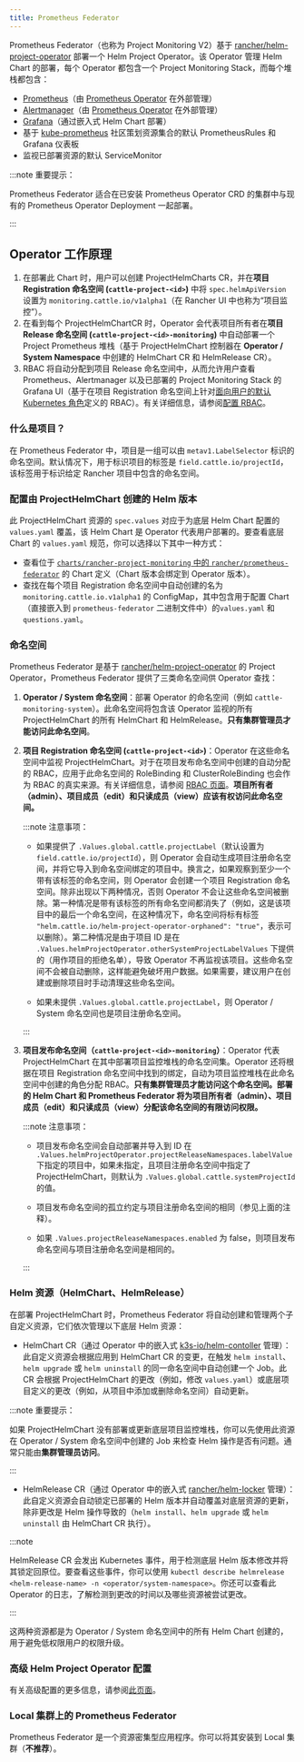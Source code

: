 ```yaml
---
title: Prometheus Federator
---
```


<head>
  <link rel="canonical" href="https://ranchermanager.docs.rancher.com/zh/reference-guides/prometheus-federator"/>
</head>

Prometheus Federator（也称为 Project Monitoring V2）基于 [rancher/helm-project-operator](https://github.com/rancher/helm-project-operator) 部署一个 Helm Project Operator。该 Operator 管理 Helm Chart 的部署，每个 Operator 都包含一个 Project Monitoring Stack，而每个堆栈都包含：

- [Prometheus](https://prometheus.io/)（由 [Prometheus Operator](https://github.com/prometheus-operator/prometheus-operator) 在外部管理）
- [Alertmanager](https://prometheus.io/docs/alerting/latest/alertmanager/)（由 [Prometheus Operator](https://github.com/prometheus-operator/prometheus-operator) 在外部管理）
- [Grafana](https://github.com/helm/charts/tree/master/stable/grafana)（通过嵌入式 Helm Chart 部署）
- 基于 [kube-prometheus](https://github.com/prometheus-operator/kube-prometheus/) 社区策划资源集合的默认 PrometheusRules 和 Grafana 仪表板
- 监视已部署资源的默认 ServiceMonitor

:::note 重要提示：

Prometheus Federator 适合在已安装 Prometheus Operator CRD 的集群中与现有的 Prometheus Operator Deployment 一起部署。

:::

## Operator 工作原理

1. 在部署此 Chart 时，用户可以创建 ProjectHelmCharts CR，并在**项目 Registration 命名空间 (`cattle-project-<id>`)** 中将 `spec.helmApiVersion` 设置为 `monitoring.cattle.io/v1alpha1`（在 Rancher UI 中也称为“项目监控”）。
2. 在看到每个 ProjectHelmChartCR 时，Operator 会代表项目所有者在**项目 Release 命名空间 (`cattle-project-<id>-monitoring`)** 中自动部署一个 Project Prometheus 堆栈（基于 ProjectHelmChart 控制器在 **Operator / System Namespace** 中创建的 HelmChart CR 和 HelmRelease CR）。
3. RBAC 将自动分配到项目 Release 命名空间中，从而允许用户查看 Prometheus、Alertmanager 以及已部署的 Project Monitoring Stack 的 Grafana UI（基于在项目 Registration 命名空间上针对[面向用户的默认 Kubernetes 角色](https://kubernetes.io/docs/reference/access-authn-authz/rbac/#user-facing-roles)定义的 RBAC）。有关详细信息，请参阅[配置 RBAC](rbac.md)。

### 什么是项目？

在 Prometheus Federator 中，项目是一组可以由 `metav1.LabelSelector` 标识的命名空间。默认情况下，用于标识项目的标签是 `field.cattle.io/projectId`，该标签用于标识给定 Rancher 项目中包含的命名空间。

### 配置由 ProjectHelmChart 创建的 Helm 版本

此 ProjectHelmChart 资源的 `spec.values` 对应于为底层 Helm Chart 配置的 `values.yaml` 覆盖，该 Helm Chart 是 Operator 代表用户部署的。要查看底层 Chart 的 `values.yaml` 规范，你可以选择以下其中一种方式：

- 查看位于 [`charts/rancher-project-monitoring` 中的 `rancher/prometheus-federator`](https://github.com/rancher/prometheus-federator/blob/main/charts/rancher-project-monitoring) 的 Chart 定义（Chart 版本会绑定到 Operator 版本）。
- 查找在每个项目 Registration 命名空间中自动创建的名为 `monitoring.cattle.io.v1alpha1` 的 ConfigMap，其中包含用于配置 Chart（直接嵌入到 `prometheus-federator` 二进制文件中）的`values.yaml` 和 `questions.yaml`。

### 命名空间

Prometheus Federator 是基于 [rancher/helm-project-operator](https://github.com/rancher/helm-project-operator) 的 Project Operator，Prometheus Federator 提供了三类命名空间供 Operator 查找：

1. **Operator / System 命名空间**：部署 Operator 的命名空间（例如 `cattle-monitoring-system`）。此命名空间将包含该 Operator 监视的所有 ProjectHelmChart 的所有 HelmChart 和 HelmRelease。**只有集群管理员才能访问此命名空间**。

2. **项目 Registration 命名空间 (`cattle-project-<id>`)**：Operator 在这些命名空间中监视 ProjectHelmChart。对于在项目发布命名空​​间中创建的自动分配的 RBAC，应用于此命名空间的 RoleBinding 和 ClusterRoleBinding 也会作为 RBAC 的真实来源。有关详细信息，请参阅 [RBAC 页面](rbac.md)。**项目所有者（admin）、项目成员（edit）和只读成员（view）应该有权访问此命名空间。**

   :::note 注意事项：

   - 如果提供了 `.Values.global.cattle.projectLabel`（默认设置为 `field.cattle.io/projectId`），则 Operator 会自动生成项目注册命名空间，并将它导入到命名空间绑定的项目中。换言之，如果观察到至少一个带有该标签的命名空间，则 Operator 会创建一个项目 Registration 命名空间。除非出现以下两种情况，否则 Operator 不会让这些命名空间被删除。第一种情况是带有该标签的所有命名空间都消失了（例如，这是该项目中的最后一个命名空间，在这种情况下，命名空间将标有标签 `"helm.cattle.io/helm-project-operator-orphaned": "true"`，表示可以删除）。第二种情况是由于项目 ID 是在 `.Values.helmProjectOperator.otherSystemProjectLabelValues` 下提供的（用作项目的拒绝名单），导致 Operator 不再监视该项目。这些命名空间不会被自动删除，这样能避免破坏用户数据。如果需要，建议用户在创建或删除项目时手动清理这些命名空间。

   - 如果未提供 `.Values.global.cattle.projectLabel`，则 Operator / System 命名空间也是项目注册命名空间。

   :::

3. **项目发布命名空​​间（`cattle-project-<id>-monitoring`）**：Operator 代表 ProjectHelmChart 在其中部署项目监控堆栈的命名空间集。Operator 还将根据在项目 Registration 命名空间中找到的绑定，自动为项目监控堆栈在此命名空间中创建的角色分配 RBAC。**只有集群管理员才能访问这个命名空间。部署的 Helm Chart 和 Prometheus Federator 将为项目所有者（admin）、项目成员（edit）和只读成员（view）分配该命名空间的有限访问权限。**

   :::note 注意事项：

   - 项目发布命名空间会自动部署并导入到 ID 在 `.Values.helmProjectOperator.projectReleaseNamespaces.labelValue` 下指定的项目中，如果未指定，且项目注册命名空间中指定了 ProjectHelmChart，则默认为 `.Values.global.cattle.systemProjectId` 的值。

   - 项目发布命名空​​间的孤立约定与项目注册命名空间的相同（参见上面的注释）。

   - 如果 `.Values.projectReleaseNamespaces.enabled` 为 false，则项目发布命名空​​间与项目注册命名空间是相同的。

   :::

### Helm 资源（HelmChart、HelmRelease）

在部署 ProjectHelmChart 时，Prometheus Federator 将自动创建和管理两个子自定义资源，它们依次管理以下底层 Helm 资源：

- HelmChart CR（通过 Operator 中的嵌入式 [k3s-io​​/helm-contoller](https://github.com/k3s-io/helm-controller) 管理）：此自定义资源会根据应用到 HelmChart CR 的变更，在触发 `helm install`、`helm upgrade` 或 `helm uninstall` 的同一命名空间中自动创建一个 Job。此 CR 会根据 ProjectHelmChart 的更改（例如，修改 `values.yaml`）或底层项目定义的更改（例如，从项目中添加或删除命名空间）自动更新。

:::note 重要提示：

如果 ProjectHelmChart 没有部署或更新底层项目监控堆栈，你可以先使用此资源在 Operator / System 命名空间中创建的 Job 来检查 Helm 操作是否有问题。通常只能由**集群管理员访问**。

:::

- HelmRelease CR（通过 Operator 中的嵌入式 [rancher/helm-locker](https://github.com/rancher/helm-locker) 管理）：此自定义资源会自动锁定已部署的 Helm 版本并自动覆盖对底层资源的更新，除非更改是 Helm 操作导致的（`helm install`、`helm upgrade` 或 `helm uninstall` 由 HelmChart CR 执行）。

:::note

HelmRelease CR 会发出 Kubernetes 事件，用于检测底层 Helm 版本修改并将其锁定回原位。要查看这些事件，你可以使用 `kubectl describe helmrelease <helm-release-name> -n <operator/system-namespace>`。你还可以查看此 Operator 的日志，了解检测到更改的时间以及哪些资源被尝试更改。

:::

这两种资源都是为 Operator / System 命名空间中的所有 Helm Chart 创建的，用于避免低权限用户的权限升级。

### 高级 Helm Project Operator 配置

有关高级配置的更多信息，请参阅[此页面](https://github.com/rancher/prometheus-federator/blob/main/charts/prometheus-federator/README.md#advanced-helm-project-operator-configuration)。

<!--
|Value|Configuration|
|---|---------------------------|
|`helmProjectOperator.valuesOverride`| Allows an Operator to override values that are set on each ProjectHelmChart deployment on an operator-level; user-provided options (specified on the `spec.values` of the ProjectHelmChart) are automatically overridden if operator-level values are provided. For an example, see how the default value overrides `federate.targets`. Note: When overriding list values like `federate.targets`, user-provided list values will **not** be concatenated. |
|`helmProjectOperator.projectReleaseNamespaces.labelValues`| The value of the Project that all Project Release Namespaces should be auto-imported into via label and annotation. Not recommended to be overridden on a Rancher setup. |
|`helmProjectOperator.otherSystemProjectLabelValues`| Other namespaces that the operator should treat as a system namespace that should not be monitored. By default, all namespaces that match `global.cattle.systemProjectId` will not be matched. `cattle-monitoring-system`, `cattle-dashboards`, and `kube-system` are explicitly marked as system namespaces as well, regardless of label or annotation. |
|`helmProjectOperator.releaseRoleBindings.aggregate`| Whether to automatically create RBAC resources in Project Release namespaces.
|`helmProjectOperator.releaseRoleBindings.clusterRoleRefs.<admin\|edit\|view>`| ClusterRoles to reference to discover subjects to create RoleBindings for in the Project Release Namespace for all corresponding Project Release Roles. See RBAC above for more information. |
|`helmProjectOperator.hardenedNamespaces.enabled`| Whether to automatically patch the default ServiceAccount with `automountServiceAccountToken: false` and create a default NetworkPolicy in all managed namespaces in the cluster; the default values ensure that the creation of the namespace does not break a CIS 1.16 hardened scan. |
|`helmProjectOperator.hardenedNamespaces.configuration`| The configuration to be supplied to the default ServiceAccount or auto-generated NetworkPolicy on managing a namespace. |
-->

### Local 集群上的 Prometheus Federator

Prometheus Federator 是一个资源密集型应用程序。你可以将其安装到 Local 集群（**不推荐**）。


